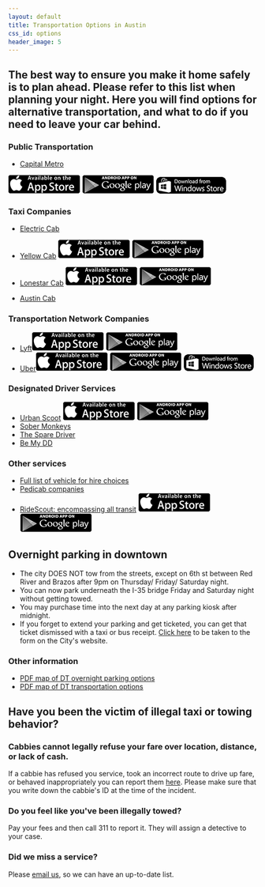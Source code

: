 ```yaml
---
layout: default
title: Transportation Options in Austin
css_id: options
header_image: 5
---
```


## The best way to ensure you make it home safely is to plan ahead. Please refer to this list when planning your night. Here you will find options for alternative transportation, and what to do if you need to leave your car behind.


### Public Transportation

* <a href="http://www.capmetro.org/" target="_blank">Capital Metro</a>

<a href="https://itunes.apple.com/us/app/capmetro/id787315615?ls=1&amp;mt=8"><img alt="iPhone App Store" src="/img/app/apple.png"></a>
<a href="https://play.google.com/store/apps/details?id=co.bytemark.cmta"><img alt="Google Play" src="/img/app/google.png"></a>
<a href="http://www.windowsphone.com/en-us/store/app/capmetro/ba45ef5c-4680-4f15-aece-d71e9e98adf0"><img alt="Windows Phone App Store" src="/img/app/windows.png"></a>


### Taxi Companies

* <a href="http://www.electriccabofaustin.com" target="_blank">Electric Cab</a> <a href="tel:(512) 900-7734" class="call"></a>
* <a href="http://www.yellowcabaustin.com‎" target="_blank">Yellow Cab</a><a href="tel:(512) 452-9999" class="call"></a>
<a href="http://itunes.apple.com/us/app/hailacab-austin/id537086994?mt=8"><img alt="iPhone App Store" src="/img/app/apple.png"></a>
<a href="https://play.google.com/store/apps/details?id=com.mtdata.hailacabaustin"><img alt="Google Play" src="/img/app/google.png"></a>

* <a href="http://www.lonestarcabaustin.com" target="_blank">Lonestar Cab</a><a href="tel:(512) 836-4900" class="call"></a>
<a href="http://itunes.apple.com/us/app/taxi-magic/id299226386?mt=8"><img alt="iPhone App Store" src="/img/app/apple.png"></a>
<a href="https://play.google.com/store/apps/details?id=com.ridecharge.android.taximagic"><img alt="Google Play" src="/img/app/google.png"></a>

* <a href="http://www.austincab.com" target="_blank">Austin Cab</a><a href="tel:(512) 478-2222" class="call"></a>

### Transportation Network Companies

* <a href="http://www.lyft.com" target="_blank">Lyft</a><a href="http://itunes.apple.com/us/app/lyft-on-demand-ridesharing/id529379082?mt=8"><img alt="iPhone App Store" src="/img/app/apple.png"></a>
<a href="https://play.google.com/store/apps/details?id=me.lyft.android"><img alt="Google Play" src="/img/app/google.png"></a>
* <a href="http://www.uber.com" Target="_blank">Uber</a><a href="https://itunes.apple.com/us/app/uber/id368677368?mt=8"><img alt="iPhone App Store" src="/img/app/apple.png"></a>
<a href="https://play.google.com/store/apps/details?id=com.ubercab"><img alt="Google Play" src="/img/app/google.png"></a>
<a href="https://www.windowsphone.com/en-us/store/app/uber/b905a877-bd55-4ce7-a7aa-467cdc3a21f4"><img alt="Windows Phone App Store" src="/img/app/windows.png"></a>

### Designated Driver Services

* <a href="http://urbanscootdesignateddriver.com/" target="_blank">Urban Scoot</a>
<a href="https://itunes.apple.com/us/app/urbanscoot/id929316296?mt=8"><img alt="iPhone App Store" src="/img/app/apple.png"></a>
<a href="http://www.androidpit.com/app/com.UrbanScoot"><img alt="Google Play" src="/img/app/google.png"></a>
* <a href="http://sobermonkeys.com" target="_blank">Sober Monkeys</a><a href="tel:(512) 808-9232" class="call"></a>
* <a href="http://thesparedriver.com" target="_blank">The Spare Driver</a><a href="tel:(512) 650-0822" class="call"></a>
* <a href="http://www.bemydd.com/" target="_blank">Be My DD</a>

### Other services
* <a href="http://www.austintexas.gov/department/ground-transportation" target="_blank">Full list of vehicle for hire choices</a>
* <a href="http://austintexas.gov/sites/default/files/files/Transportation/Pedicab_Companies.pdf" target="_blank">Pedicab companies</a>
* <a href="http://www.ridescoutapp.com/" target="_blank">RideScout: encompassing all transit</a>
<a href="https://itunes.apple.com/us/app/ridescout/id574125726?mt=8"><img alt="iPhone App Store" src="/img/app/apple.png"></a>
<a href="https://play.google.com/store/apps/details?id=com.ridescoutapp.android.ridescout"><img alt="Google Play" src="/img/app/google.png"></a>

## Overnight parking in downtown
* The city DOES NOT tow from the streets, except on 6th st between Red River and Brazos after 9pm on Thursday/ Friday/ Saturday night. 
* You can now park underneath the I-35 bridge Friday and Saturday night without getting towed. 
* You may purchase time into the next day at any parking kiosk after midnight. 
* If you forget to extend your parking and get ticketed, you can get that ticket dismissed with a taxi or bus receipt. <a href="https://austintexas.gov/sites/default/files/files/Ticket_Waiver_form.pdf" target="_blank">Click here</a> to be taken to the form on the City's website.

### Other information
* <a href="http://austintexas.gov/sites/default/files/files/cbd_off_street_overnight_parking_3_072014.pdf" target="_blank">PDF map of DT overnight parking options</a>
* <a href="https://www.austintexas.gov/sites/default/files/files/Transportation/Parking/PARKING_WAY_FINDING_MAP_072012.pdf" target="_blank">PDF map of DT transportation options</a>

## Have you been the victim of illegal taxi or towing behavior? 

### Cabbies cannot legally refuse your fare over location, distance, or lack of cash.  
If a cabbie has refused you service, took an incorrect route to drive up fare, or behaved inappropriately you can report them <a href="http://www.austintexas.gov/online-form/ground-transportation-complaint-form" target="_blank">here</a>.  Please make sure that you write down the cabbie's ID at the time of the incident.

### Do you feel like you've been illegally towed?
Pay your fees and then call 311 to report it.  They will assign a detective to your case.



### Did we miss a service?

Please [email us](mailto:atxsaferstreets@gmail.com "email"), so we can have an up-to-date list.
